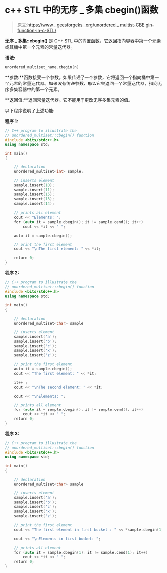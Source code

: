 # c++ STL 中的无序 _ 多集 cbegin()函数

> 原文:[https://www . geesforgeks . org/unordered _ multist-CBE gin-function-in-c-STL/](https://www.geeksforgeeks.org/unordered_multiset-cbegin-function-in-c-stl/)

**无序 _ 多集::cbegin()** 是 C++ STL 中的内置函数，它返回指向容器中第一个元素或其桶中第一个元素的常量迭代器。

**语法:**

```cpp
unordered_multiset_name.cbegin(n)
```

**参数:**函数接受一个参数。如果传递了一个参数，它将返回一个指向桶中第一个元素的常量迭代器。如果没有传递参数，那么它会返回一个常量迭代器，指向无序多集容器中的第一个元素。

**返回值:**返回常量迭代器。它不能用于更改无序多集元素的值。

以下程序说明了上述功能:

**程序 1:**

```cpp
// C++ program to illustrate the
// unordered_multiset::cbegin() function
#include <bits/stdc++.h>
using namespace std;

int main()
{

    // declaration
    unordered_multiset<int> sample;

    // inserts element
    sample.insert(10);
    sample.insert(11);
    sample.insert(15);
    sample.insert(13);
    sample.insert(14);

    // prints all element
    cout << "Elements: ";
    for (auto it = sample.cbegin(); it != sample.cend(); it++)
        cout << *it << " ";

    auto it = sample.cbegin();

    // print the first element
    cout << "\nThe first element: " << *it;

    return 0;
}
```

**程序 2:**

```cpp
// C++ program to illustrate the
// unordered_multiset::cbegin() function
#include <bits/stdc++.h>
using namespace std;

int main()
{

    // declaration
    unordered_multiset<char> sample;

    // inserts element
    sample.insert('a');
    sample.insert('b');
    sample.insert('c');
    sample.insert('x');
    sample.insert('z');

    // print the first element
    auto it = sample.cbegin();
    cout << "The first element: " << *it;

    it++ ;
    cout << "\nThe second element: " << *it;

    cout << "\nElements: ";

    // prints all element
    for (auto it = sample.cbegin(); it != sample.cend(); it++)
        cout << *it << " ";
    return 0;
}
```

**程序 3:**

```cpp
// C++ program to illustrate the
// unordered_multiset::cbegin() function
#include <bits/stdc++.h>
using namespace std;

int main()
{

    // declaration
    unordered_multiset<char> sample;

    // inserts element
    sample.insert('a');
    sample.insert('b');
    sample.insert('c');
    sample.insert('x');
    sample.insert('z');

    // print the first element
    cout << "The first element in first bucket : " << *sample.cbegin(1);

    cout << "\nElements in first bucket: ";

    // prints all element
    for (auto it = sample.cbegin(1); it != sample.cend(1); it++)
        cout << *it << " ";
    return 0;
}
```
